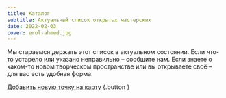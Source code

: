 ```yaml
---
title: Каталог
subtitle: Актуальный список открытых мастерских
date: 2022-02-03
cover: erol-ahmed.jpg
---
```


Мы стараемся держать этот список в актуальном состоянии. Если что-то устарело или указано неправильно – сообщите нам. Если знаете о каком-то новом творческом пространстве или вы открываете своё – для вас есть удобная форма.

[Добавить новую точку на карту](https://airtable.com/shrNRxukLifF40tf3) {.button }
